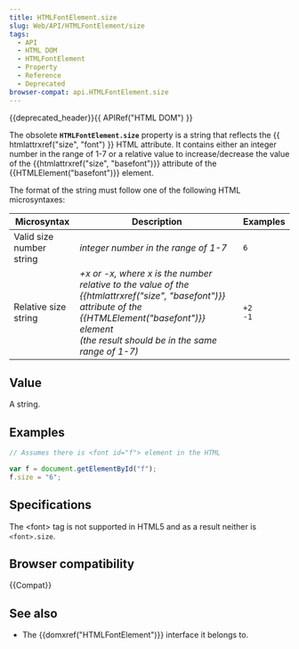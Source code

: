 ```yaml
---
title: HTMLFontElement.size
slug: Web/API/HTMLFontElement/size
tags:
  - API
  - HTML DOM
  - HTMLFontElement
  - Property
  - Reference
  - Deprecated
browser-compat: api.HTMLFontElement.size
---
```

{{deprecated_header}}{{ APIRef("HTML DOM") }}

The obsolete
**`HTMLFontElement.size`** property is a
string that reflects the {{ htmlattrxref("size", "font") }} HTML
attribute. It contains either an integer number in the range of 1-7 or a relative
value to increase/decrease the value of the {{htmlattrxref("size", "basefont")}}
attribute of the {{HTMLElement("basefont")}} element.

The format of the string must follow one of the following HTML microsyntaxes:

<table class="no-markdown">
  <thead>
    <tr>
      <th scope="col">Microsyntax</th>
      <th scope="col">Description</th>
      <th scope="col">Examples</th>
    </tr>
  </thead>
  <tbody>
    <tr>
      <td>Valid size number string</td>
      <td><em>integer number in the range of 1-7</em></td>
      <td><code>6</code></td>
    </tr>
    <tr>
      <td>Relative size string</td>
      <td>
        <em
          >+x or -x, where x is the number relative to the value of the
          {{htmlattrxref("size", "basefont")}} attribute of the
          {{HTMLElement("basefont")}} element</em
        ><br /><em>(the result should be in the same range of 1-7)</em>
      </td>
      <td>
        <code>+2<br />-1</code>
      </td>
    </tr>
  </tbody>
</table>

## Value

A string.

## Examples

```js
// Assumes there is <font id="f"> element in the HTML

var f = document.getElementById("f");
f.size = "6";
```

## Specifications

The \<font> tag is not supported in HTML5 and as a result neither is
`<font>.size`.

## Browser compatibility

{{Compat}}

## See also

- The {{domxref("HTMLFontElement")}} interface it belongs to.
